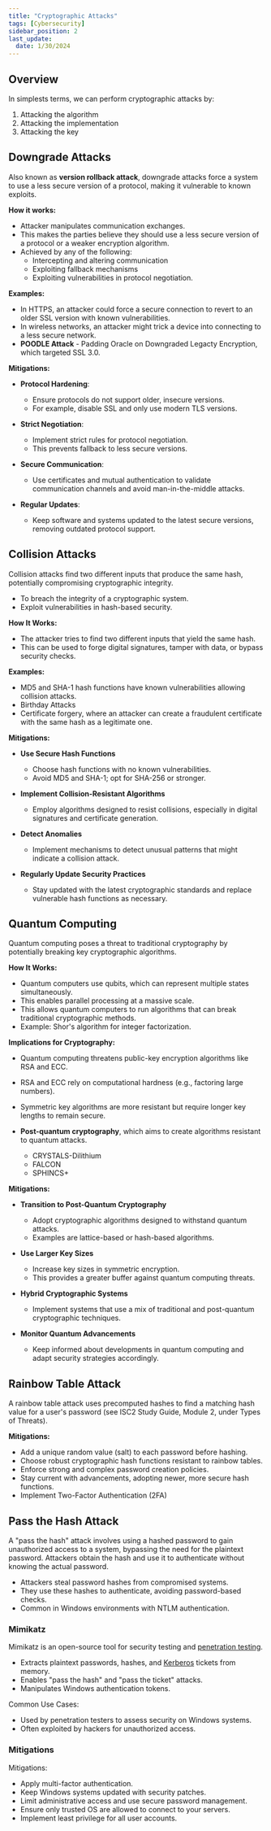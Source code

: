 ```yaml
---
title: "Cryptographic Attacks"
tags: [Cybersecurity]
sidebar_position: 2
last_update:
  date: 1/30/2024
---
```




## Overview

In simplests terms, we can perform cryptographic attacks by:

1. Attacking the algorithm
2. Attacking the implementation
3. Attacking the key

## Downgrade Attacks

Also known as **version rollback attack**, downgrade attacks force a system to use a less secure version of a protocol, making it vulnerable to known exploits. 

**How it works:**

- Attacker manipulates communication exchanges.
- This makes the parties believe they should use a less secure version of a protocol or a weaker encryption algorithm.
- Achieved by any of the following:
  - Intercepting and altering communication
  - Exploiting fallback mechanisms
  - Exploiting vulnerabilities in protocol negotiation.

**Examples:**

  - In HTTPS, an attacker could force a secure connection to revert to an older SSL version with known vulnerabilities.
  - In wireless networks, an attacker might trick a device into connecting to a less secure network.
  - **POODLE Attack** - Padding Oracle on Downgraded Legacty Encryption, which targeted SSL 3.0.

**Mitigations:**

- **Protocol Hardening**: 
  - Ensure protocols do not support older, insecure versions. 
  - For example, disable SSL and only use modern TLS versions.

- **Strict Negotiation**: 
  - Implement strict rules for protocol negotiation.
  - This prevents fallback to less secure versions.

- **Secure Communication**: 
  - Use certificates and mutual authentication to validate communication channels and avoid man-in-the-middle attacks.

- **Regular Updates**: 
  - Keep software and systems updated to the latest secure versions, removing outdated protocol support.



## Collision Attacks

Collision attacks find two different inputs that produce the same hash, potentially compromising cryptographic integrity. 

- To breach the integrity of a cryptographic system.
- Exploit vulnerabilities in hash-based security.

**How It Works:**

- The attacker tries to find two different inputs that yield the same hash.
- This can be used to forge digital signatures, tamper with data, or bypass security checks.

**Examples:**

- MD5 and SHA-1 hash functions have known vulnerabilities allowing collision attacks.
- Birthday Attacks
- Certificate forgery, where an attacker can create a fraudulent certificate with the same hash as a legitimate one.

**Mitigations:**

- **Use Secure Hash Functions**
  - Choose hash functions with no known vulnerabilities. 
  - Avoid MD5 and SHA-1; opt for SHA-256 or stronger.

- **Implement Collision-Resistant Algorithms** 
  - Employ algorithms designed to resist collisions, especially in digital signatures and certificate generation.

- **Detect Anomalies** 
  - Implement mechanisms to detect unusual patterns that might indicate a collision attack.

- **Regularly Update Security Practices** 
  - Stay updated with the latest cryptographic standards and replace vulnerable hash functions as necessary.




## Quantum Computing

Quantum computing poses a threat to traditional cryptography by potentially breaking key cryptographic algorithms. 
  
**How It Works:**

- Quantum computers use qubits, which can represent multiple states simultaneously.
- This enables parallel processing at a massive scale.
- This allows quantum computers to run algorithms that can break traditional cryptographic methods.
- Example: Shor's algorithm for integer factorization.
  
**Implications for Cryptography:**

- Quantum computing threatens public-key encryption algorithms like RSA and ECC.
- RSA and ECC rely on computational hardness (e.g., factoring large numbers).
- Symmetric key algorithms are more resistant but require longer key lengths to remain secure.
- **Post-quantum cryptography**, which aims to create algorithms resistant to quantum attacks.
  
  - CRYSTALS-Dilithium 
  - FALCON 
  - SPHINCS+

**Mitigations:**

- **Transition to Post-Quantum Cryptography** 

  - Adopt cryptographic algorithms designed to withstand quantum attacks.
  - Examples are lattice-based or hash-based algorithms.

- **Use Larger Key Sizes** 

  - Increase key sizes in symmetric encryption.
  - This provides a greater buffer against quantum computing threats.

- **Hybrid Cryptographic Systems** 

  - Implement systems that use a mix of traditional and post-quantum cryptographic techniques.

- **Monitor Quantum Advancements** 

  - Keep informed about developments in quantum computing and adapt security strategies accordingly.

## Rainbow Table Attack 

A rainbow table attack uses precomputed hashes to find a matching hash value for a user's password (see ISC2 Study Guide, Module 2, under Types of Threats). 

**Mitigations:**

  - Add a unique random value (salt) to each password before hashing.
  - Choose robust cryptographic hash functions resistant to rainbow tables.
  - Enforce strong and complex password creation policies.
  - Stay current with advancements, adopting newer, more secure hash functions.
  - Implement Two-Factor Authentication (2FA)


## Pass the Hash Attack

A "pass the hash" attack involves using a hashed password to gain unauthorized access to a system, bypassing the need for the plaintext password. Attackers obtain the hash and use it to authenticate without knowing the actual password.

- Attackers steal password hashes from compromised systems.
- They use these hashes to authenticate, avoiding password-based checks.
- Common in Windows environments with NTLM authentication.


### Mimikatz

Mimikatz is an open-source tool for security testing and [penetration testing](/docs/005-Cybersecurity/007-Assessment-and-Testing/067-Penetration-Testing.md).

  - Extracts plaintext passwords, hashes, and [Kerberos](/docs/005-Cybersecurity/003-Security-Architecture/020-Authentication-Protocols.md#kerberos) tickets from memory.
  - Enables "pass the hash" and "pass the ticket" attacks.
  - Manipulates Windows authentication tokens.

Common Use Cases:

  - Used by penetration testers to assess security on Windows systems.
  - Often exploited by hackers for unauthorized access.

### Mitigations

Mitigations:

  - Apply multi-factor authentication.
  - Keep Windows systems updated with security patches.
  - Limit administrative access and use secure password management.
  - Ensure only trusted OS are allowed to connect to your servers.
  - Implement least privilege for all user accounts.

